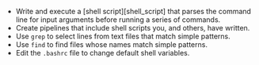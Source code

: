 -   Write and execute a [shell script][shell_script] that parses the command line for
    input arguments before running a series of commands.
-   Create pipelines that include shell scripts you, and others, have written.
-   Use `grep` to select lines from text files that match simple patterns.
-   Use `find` to find files whose names match simple patterns.
-   Edit the `.bashrc` file to change default shell variables.
